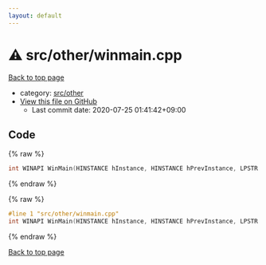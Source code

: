 ```yaml
---
layout: default
---
```


<!-- mathjax config similar to math.stackexchange -->
<script type="text/javascript" async
  src="https://cdnjs.cloudflare.com/ajax/libs/mathjax/2.7.5/MathJax.js?config=TeX-MML-AM_CHTML">
</script>
<script type="text/x-mathjax-config">
  MathJax.Hub.Config({
    TeX: { equationNumbers: { autoNumber: "AMS" }},
    tex2jax: {
      inlineMath: [ ['$','$'] ],
      processEscapes: true
    },
    "HTML-CSS": { matchFontHeight: false },
    displayAlign: "left",
    displayIndent: "2em"
  });
</script>

<script type="text/javascript" src="https://cdnjs.cloudflare.com/ajax/libs/jquery/3.4.1/jquery.min.js"></script>
<script src="https://cdn.jsdelivr.net/npm/jquery-balloon-js@1.1.2/jquery.balloon.min.js" integrity="sha256-ZEYs9VrgAeNuPvs15E39OsyOJaIkXEEt10fzxJ20+2I=" crossorigin="anonymous"></script>
<script type="text/javascript" src="../../../assets/js/copy-button.js"></script>
<link rel="stylesheet" href="../../../assets/css/copy-button.css" />


# :warning: src/other/winmain.cpp

<a href="../../../index.html">Back to top page</a>

* category: <a href="../../../index.html#6ac66477c69bbef458332953ecd7cbb0">src/other</a>
* <a href="{{ site.github.repository_url }}/blob/master/src/other/winmain.cpp">View this file on GitHub</a>
    - Last commit date: 2020-07-25 01:41:42+09:00




## Code

<a id="unbundled"></a>
{% raw %}
```cpp
int WINAPI WinMain(HINSTANCE hInstance, HINSTANCE hPrevInstance, LPSTR lpCmdLine, int nCmdShow)
```
{% endraw %}

<a id="bundled"></a>
{% raw %}
```cpp
#line 1 "src/other/winmain.cpp"
int WINAPI WinMain(HINSTANCE hInstance, HINSTANCE hPrevInstance, LPSTR lpCmdLine, int nCmdShow)

```
{% endraw %}

<a href="../../../index.html">Back to top page</a>

